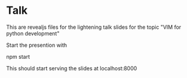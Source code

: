 
# Talk

This are revealjs files for the lightening talk slides for the topic "VIM for python development" 


Start the presention with 

npm start


This should start serving the slides at localhost:8000


